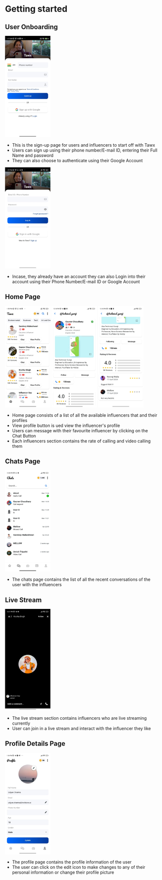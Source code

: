 # Getting started

## User Onboarding

<img src="sign up.jpg" width=150 >

* This is the sign-up page for users and influencers to start off with Tawx
* Users can sign up using their phone number/E-mail ID, entering their Full Name and password
* They can also choose to authenticate using their Google Account

<img src="log in.jpg" width=150 >

* Incase, they already have an account they can also Login into their account using their Phone Number/E-mail ID or Google Account


## Home Page

<img src="home page.jpg" width=150 >
<img src="influencer_profile_1.jpg" width=150 >
<img src="influencer_profile_2.jpg" width=150 >

* Home page consists of a list of all the available influencers that and their profiles
* View profile button is ued view the influencer's profile
* Users can message with their favourite influencer by clicking on the Chat Button 
* Each influencers section contains the rate of calling and video calling them



## Chats Page

<img src="chats.jpg" width=150 >

* The chats page contains the list of all the recent conversations of the user with the influencers


## Live Stream

<img src="live_stream.jpg" width=150 >

* The live stream section contains influencers who are live streaming currently
* User can join in a live stream and interact with the influencer they like



## Profile Details Page

<img src="user_profile.jpg" width=150 >

* The profile page contains the profile information of the user 
* The user can click on the edit icon to make changes to any of their personal information or change their profile picture


